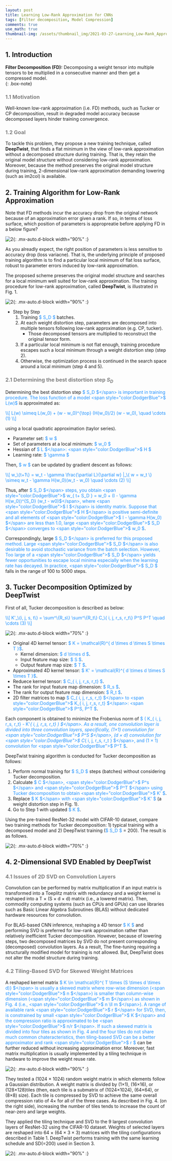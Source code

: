 ```yaml
---
layout: post
title: Learning Low-Rank Approximation for CNNs
tags: [Filter decomposition, Model Compression]
comments: true
use_math: true
thumbnail-img: /assets/thumbnail_img/2021-03-27-Learning_Low-Rank_Approximation_for_CNNs/post.png
---
```


## 1. Introduction   
**Filter Decomposition (FD):** Decomposing a weight tensor into multiple tensors to be multiplied in a consecutive manner and then get a compressed model.  
{: .box-note}

### <span style="color:gray"> 1.1 Motivation </span>

Well-known low-rank approximation (i.e. FD) methods, such as Tucker or CP decomposition, result in degraded model accuracy because decomposed layers hinder training convergence. 

### <span style="color:gray"> 1.2 Goal </span>

To tackle this problem, they propose a new training technique, called **DeepTwist**, that finds a flat minimum in the view of low-rank approximation without a decomposed structure during training.
That is, they retain the original model structure without considering low-rank approximation. Moreover, because the method preserves the original model structure during training, 2-dimensional low-rank approximation demanding lowering (such as im2col) is available.

## 2. Training Algorithm for Low-Rank Approximation


Note that FD methods incur the accuracy drop from the original network because of an approximation error given a rank. If so, in terms of loss surface, which position of parameters is appropreatie before applying FD in a below figure?

![2](https://da2so.github.io/assets/post_img/2021-03-27-Learning_Low-Rank_Approximation_for_CNNs/1.png){: .mx-auto.d-block width="90%" :}


As you alreadly expect, the right position of parameters is less sensitive to accuracy drop (loss variacne). That is, the underlying principle of proposed training algorithm is to find a particular local minimum of flat loss surface, robust to parameter errors induced by low-rank approximation.


The proposed scheme preserves the original model structure and searches for a local minimum well suited for low-rank approximation. The training procedure for low-rank approximation, called **DeepTwist**, is illustrated in Fig. 1.

![2](https://da2so.github.io/assets/post_img/2021-03-27-Learning_Low-Rank_Approximation_for_CNNs/2.png){: .mx-auto.d-block width="90%" :}


- Step by Step
	1. Training <span style="color:DodgerBlue">$ S_D $</span> batches.
	2. At each weight distortion step, parameters are decomposed into multiple tensors following low-rank approximation (e.g. CP, tucker).
		- Those decomposed tensors are multiplied to reconstruct the original tensor form.
	3. If a particular local minimum is not flat enough, training procedure escapes such a local minimum through a weight distortion step (step 2).
	4. Otherwise, the optimization process is continued in the search space around a local minimum (step 4 and 5).



### <span style="color:gray"> 2.1 Determining the best distortion step $S_D$ </span>
	
Determining the best distortion step <span style="color:DodgerBlue">$ S_D $</span> is important in training procedure. The loss function of a model <span style="color:DodgerBlue">$ L(w)$</span> is approximated as: 

<span style="color:DodgerBlue">
\\[
L(w) \simeq L(w_0) + (w - w_0)^{\top} (H(w_0)/2) (w - w_0), \quad \cdots (1)
\\] 
</span>

using a local quadratic approximation (taylor series).

- Parameter set: <span style="color:DodgerBlue">$ w $</span>
- Set of parameters at a local minimum: <span style="color:DodgerBlue">$ w_0 $</span>
- Hessian of <span style="color:DodgerBlue">$ L $</span>: <span style="color:DodgerBlue">$ H $</span>
- Learning rate: <span style="color:DodgerBlue">$ \gamma $</span>

Then, <span style="color:DodgerBlue">$ w $</span> can be updated by gradient descent as follows:

<span style="color:DodgerBlue">
\\[
w_\{t+1\} = w_t - \gamma \frac{\partial L}{\partial w} |_\{ w = w_t \} \simeq w_t - \gamma H(w_0)(w_t - w_0) \quad \cdots (2)
\\] 
</span>


Thus, after <span style="color:DodgerBlue">$ S_D $</span> steps, you obtain <span style="color:DodgerBlue">$ w_\{ t+ S_D \}  = w_0 + (I - \gamma H(w_0))^\{S_D\} (w_t - w0)$</span>, where <span style="color:DodgerBlue">$ I $</span> is identity matrix. Suppose that <span style="color:DodgerBlue">$ H $</span> is positive semi-definite and all elements of <span style="color:DodgerBlue">$ I - \gamma H(w_0) $</span> are less than 1.0, large <span style="color:DodgerBlue">$ S_D $</span> converges to <span style="color:DodgerBlue">$ w_0 $</span>.

Correspondingly, large <span style="color:DodgerBlue">$ S_D $</span> is preferred for this proposed method. Large <span style="color:DodgerBlue">$ S_D $</span> is also desirable to avoid stochastic variance from the batch selection. However, Too large of a <span style="color:DodgerBlue">$ S_D $</span> yields fewer opportunities to escape local minima especially when the learning rate has decayed. In practice, <span style="color:DodgerBlue">$ S_D $</span> falls in the range of 100 to 5000 steps.

## 3. Tucker Decomposition Optimized by DeepTwist

First of all, Tucker decomposition is described as below:

<span style="color:DodgerBlue">
\\[
 K'_\{i, j, s, t\} = \sum^\{R_s\} \sum^\{R_t\} C_\{ i, j, r_s, r_t\} P^S P^T  \quad \cdots (3)
\\] 
</span>

![2](https://da2so.github.io/assets/post_img/2021-03-27-Learning_Low-Rank_Approximation_for_CNNs/3.png){: .mx-auto.d-block width="70%" :}


- Original 4D kernel tensor: <span style="color:DodgerBlue">$ K = \mathcal{R}^\{ d \times d \times S \times T \}$</span>.
	- Kernel dimension: <span style="color:DodgerBlue">$ d \times d $</span>.
	- Input feature map size: <span style="color:DodgerBlue">$ S $</span>.
	- Output feature map size: <span style="color:DodgerBlue">$ T $</span>.
- Approximated 4D kernel tensor: <span style="color:DodgerBlue">$ K' = \mathcal{R}^\{ d \times d \times S \times T \}$</span>.
- Reduece kernel tensor: <span style="color:DodgerBlue">$ C_\{ i, j, r_s, r_t\} $</span>.
- The rank for input feature map dimension: <span style="color:DodgerBlue">$ R_s $</span>.
- The rank for output feature map dimension: <span style="color:DodgerBlue">$ R_t $</span>.
- 2D filter matrices to map <span style="color:DodgerBlue">$ C_\{ i, j, r_s, r_t\} $</span> to  <span style="color:DodgerBlue">$ K_\{ i, j, r_s, r_t\} $</span>: <span style="color:DodgerBlue">$ P^S, P^T $</span>.

Each component is obtained to minimize the Frobenius norm of <span style="color:DodgerBlue">$ ( K_\{ i, j, r_s, r_t\} - K'_\{ i, j, r_s, r_t\} ) $</span>. As a result, one convolution layer is divided into three convolution layers, specifically, (1×1) convolution for <span style="color:DodgerBlue">$ P^S $</span>, (d × d) convolution for <span style="color:DodgerBlue">$ C_\{ i, j, r_s, r_t \} $</span>, and (1 × 1) convolution for <span style="color:DodgerBlue">$ P^T $</span>.


DeepTwist training algorithm is conducted for Tucker decomposition as follows:

1. Perform normal training for <span style="color:DodgerBlue">$ S_D $</span> steps (batches) without considering Tucker decomposition.
2. Calculate <span style="color:DodgerBlue">$ C $</span>, <span style="color:DodgerBlue">$ P^s $</span> and <span style="color:DodgerBlue">$ P^T $</span> using Tucker decomposition to obtain <span style="color:DodgerBlue">$ K' $</span>.
3. Replace <span style="color:DodgerBlue">$ K $</span> with <span style="color:DodgerBlue">$ K' $</span> (a weight distortion step in Fig. 1).
4. Go to Step 1 with updated <span style="color:DodgerBlue">$ K $</span>.

Using the pre-trained ResNet-32 model with CIFAR-10 dataset, compare two training methods for Tucker decomposition: 1) typical training with a decomposed model and 2) DeepTwist training (<span style="color:DodgerBlue">$ S_D $</span> = 200). The result is as follows.

![2](https://da2so.github.io/assets/post_img/2021-03-27-Learning_Low-Rank_Approximation_for_CNNs/4.png){: .mx-auto.d-block width="70%" :}


## 4. 2-Dimensional SVD Enabled by DeepTwist


### <span style="color:gray"> 4.1 Issues of 2D SVD on Convolution Layers </span>

Convolution can be performed by matrix multiplication if an input matrix is transformed into a Toeplitz matrix with redundancy and a weight kernel is reshaped into a T × (S × d × d) matrix (i.e., a lowered matrix). Then, commodity computing systems (such as CPUs and GPUs) can use libraries such as Basic Linear Algebra Subroutines (BLAS) without dedicated hardware resources for convolution.

For BLAS-based CNN inference, reshaping a 4D tensor <span style="color:DodgerBlue">$ K $</span> and performing SVD is preferred for low-rank approximation rather than relatively inefficient Tucker decomposition. However, because of lowering steps, two decomposed matrices by SVD do not present corresponding (decomposed) convolution layers. As a result, The fine-tuning requiring a structurally modified model for training is not allowed. But, DeepTwist does not alter the model structure during training.


### <span style="color:gray"> 4.2 Tiling-Based SVD for Skewed Weight Matrices </span>

A reshaped kernel matrix <span style="color:DodgerBlue">$ K \in \mathcal{R}^\{ T \times (S \times d \times d)\} $</span> is usually a skewed matrix where row-wise dimension (<span style="color:DodgerBlue">$ n $</span>) is smaller than column-wise dimension (<span style="color:DodgerBlue">$ m $</span>) as shown in Fig. 4 (i.e., <span style="color:DodgerBlue">$ n \ll m $</span>). A range of available rank <span style="color:DodgerBlue">$ r $</span> for SVD, then, is constrained by small <span style="color:DodgerBlue">$ K $</span> and the compression ratio is approximated
to be <span style="color:DodgerBlue">$ n/r $</span>. If such a skewed matrix is divided into four tiles as shown in Fig. 4 and the four tiles do not share much common chateracteristics, then tiling-based SVD can be a better approximator and rank <span style="color:DodgerBlue">$ r $</span> can be further reduced without increasing approximation error. Moreover, fast matrix multiplication is usually implemented by a tiling technique in hardware to improve the weight reuse rate. 


![2](https://da2so.github.io/assets/post_img/2021-03-27-Learning_Low-Rank_Approximation_for_CNNs/5.png){: .mx-auto.d-block width="90%" :}

They tested a (1024 × 1024) random weight matrix in which elements follow a Gaussian distribution. A weight matrix is divided by (1×1), (16×16), or (128×128)tiles (then, each tile is a submatrix of (1024×1024), (64×64), or (8×8) size). Each tile is compressed by SVD to achieve the same overall compression ratio of 4× for all of the three cases. As described in Fig. 4. (on the right side), increasing the number of tiles tends to increase the count of near-zero and large weights. 


They applied the tiling technique and SVD to the 9 largest convolution layers of ResNet-32 using the CIFAR-10 dataset. Weights of selected layers are reshaped into 64 × (64 × 3 × 3) matrices with the tiling configurations described in Table 1. DeepTwist performs training with the same learning schedule and SD(=200) used in Section 3.

![2](https://da2so.github.io/assets/post_img/2021-03-27-Learning_Low-Rank_Approximation_for_CNNs/6.png){: .mx-auto.d-block width="90%" :}


